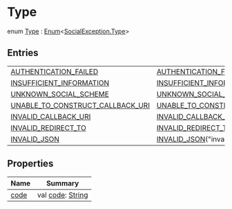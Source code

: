 # Type


enum [Type](index.md) : [Enum](https://kotlinlang.org/api/latest/jvm/stdlib/kotlin/-enum/index.html)&lt;[SocialException.Type](index.md)&gt;

## Entries

| | |
|---|---|
| [AUTHENTICATION_FAILED](-a-u-t-h-e-n-t-i-c-a-t-i-o-n_-f-a-i-l-e-d/index.md) | [AUTHENTICATION_FAILED](-a-u-t-h-e-n-t-i-c-a-t-i-o-n_-f-a-i-l-e-d/index.md)(&quot;authentication_failed&quot;) |
| [INSUFFICIENT_INFORMATION](-i-n-s-u-f-f-i-c-i-e-n-t_-i-n-f-o-r-m-a-t-i-o-n/index.md) | [INSUFFICIENT_INFORMATION](-i-n-s-u-f-f-i-c-i-e-n-t_-i-n-f-o-r-m-a-t-i-o-n/index.md)(&quot;insufficient_information&quot;) |
| [UNKNOWN_SOCIAL_SCHEME](-u-n-k-n-o-w-n_-s-o-c-i-a-l_-s-c-h-e-m-e/index.md) | [UNKNOWN_SOCIAL_SCHEME](-u-n-k-n-o-w-n_-s-o-c-i-a-l_-s-c-h-e-m-e/index.md)(&quot;unknown_social_scheme&quot;) |
| [UNABLE_TO_CONSTRUCT_CALLBACK_URI](-u-n-a-b-l-e_-t-o_-c-o-n-s-t-r-u-c-t_-c-a-l-l-b-a-c-k_-u-r-i/index.md) | [UNABLE_TO_CONSTRUCT_CALLBACK_URI](-u-n-a-b-l-e_-t-o_-c-o-n-s-t-r-u-c-t_-c-a-l-l-b-a-c-k_-u-r-i/index.md)(&quot;unable_to_construct_callback_uri&quot;) |
| [INVALID_CALLBACK_URI](-i-n-v-a-l-i-d_-c-a-l-l-b-a-c-k_-u-r-i/index.md) | [INVALID_CALLBACK_URI](-i-n-v-a-l-i-d_-c-a-l-l-b-a-c-k_-u-r-i/index.md)(&quot;invalid_callback_uri&quot;) |
| [INVALID_REDIRECT_TO](-i-n-v-a-l-i-d_-r-e-d-i-r-e-c-t_-t-o/index.md) | [INVALID_REDIRECT_TO](-i-n-v-a-l-i-d_-r-e-d-i-r-e-c-t_-t-o/index.md)(&quot;invalid_redirect_to&quot;) |
| [INVALID_JSON](-i-n-v-a-l-i-d_-j-s-o-n/index.md) | [INVALID_JSON](-i-n-v-a-l-i-d_-j-s-o-n/index.md)(&quot;invalid_json&quot;) |

## Properties

| Name | Summary |
|---|---|
| [code](code.md) | val [code](code.md): [String](https://kotlinlang.org/api/latest/jvm/stdlib/kotlin/-string/index.html) |

